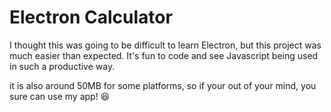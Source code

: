 # Electron Calculator

I thought this was going to be difficult to learn Electron, but this project was much easier than expected. It's fun to code and see Javascript being used in such a productive way.

it is also around 50MB for some platforms, so if your out of your mind, you sure can use my app! 😆